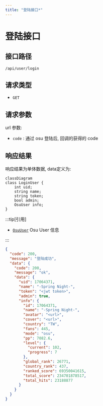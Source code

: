 ```yaml
---
title: "登陆接口*"
---
```


# 登陆接口

## 接口路径

`/api/user/login`

## 请求类型

- `GET`

## 请求参数

url 参数:

- `code` : 通过 osu 登陆后, 回调的获得的 code

## 响应结果

响应结果为单体数据, data定义为:

```mermaid
classDiagram
class LoginUser {
    int uid;
    string name;
    string token;
    bool admin;
    OsuUser info;
}
```
:::tip[引用]

- [`OsuUser`](../osu/01-user-info.md#响应结果) Osu User 信息

:::

```json
{
  "code": 200,
  "message": "登陆成功",
  "data": {
    "code": 200,
    "message": "ok",
    "data": {
      "uid": 17064371,
      "name": "-Spring Night-",
      "token": "<jwt token>",
      "admin": true,
      "info": {
        "id": 17064371,
        "name": "-Spring Night-",
        "avatar": "<url>",
        "cover": "<url>",
        "country": "TW",
        "fans": 445,
        "mode": "osu",
        "pp": 7082.6,
        "level": {
          "current": 102,
          "progress": 7
        },
        "global_rank": 26771,
        "country_rank": 437,
        "ranked_score": 69350041615,
        "total_score": 234701878517,
        "total_hits": 23188877
      }
    }
  }
}
```
